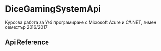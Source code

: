 # DiceGamingSystemApi
Курсова работа за Уеб програмиране с Microsoft Azure и C#.NET, зимен семестър 2016/2017

## Api Reference